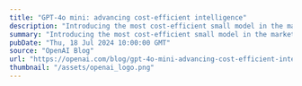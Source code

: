 ```yaml
---
title: "GPT-4o mini: advancing cost-efficient intelligence"
description: "Introducing the most cost-efficient small model in the market"
summary: "Introducing the most cost-efficient small model in the market"
pubDate: "Thu, 18 Jul 2024 10:00:00 GMT"
source: "OpenAI Blog"
url: "https://openai.com/blog/gpt-4o-mini-advancing-cost-efficient-intelligence"
thumbnail: "/assets/openai_logo.png"
---
```


